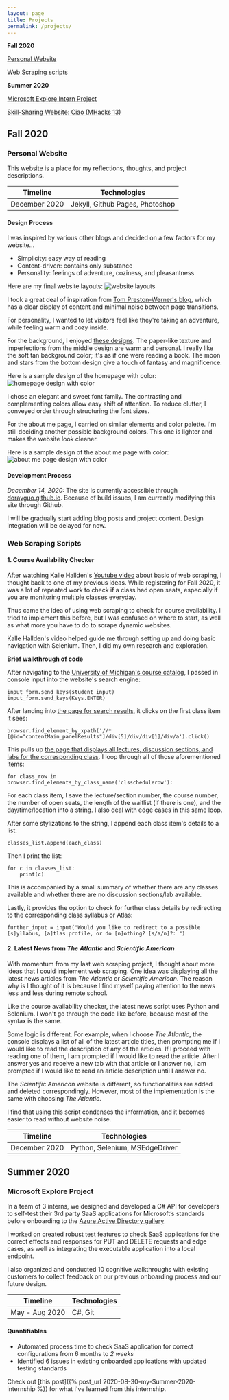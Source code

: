 ```yaml
---
layout: page
title: Projects
permalink: /projects/
---
```

**Fall 2020**

[Personal Website](#personal-website-2020)

[Web Scraping scripts](#web-scraping-2020)

**Summer 2020**

[Microsoft Explore Intern Project](#explore-project-2020)

[Skill-Sharing Website: Ciao (MHacks 13)](#ciao-2020)

## Fall 2020
### Personal Website<a name="personal-website-2020"></a>
This website is a place for my reflections, thoughts, and project descriptions.

|Timeline|Technologies|
|--|--|
| December 2020 | Jekyll, Github Pages, Photoshop |

#### Design Process
I was inspired by various other blogs and decided on a few factors for my website...
 - Simplicity: easy way of reading
 - Content-driven: contains only substance
 - Personality: feelings of adventure, coziness, and pleasantness

Here are my final website layouts:
![website layouts](/assets/website-layout.PNG)

I took a great deal of inspiration from [Tom Preston-Werner's blog](https://tom.preston-werner.com/), which has a clear display of content and minimal noise between page transitions.

For personality, I wanted to let visitors feel like they're taking an adventure, while feeling warm and cozy inside. 

For the background, I enjoyed [these designs](https://www.pinterest.com/pin/456411743490215586/). The paper-like texture and imperfections from the middle design are warm and personal. I really like the soft tan background color; it's as if one were reading a book. The moon and stars from the bottom design give a touch of fantasy and magnificence.

Here is a sample design of the homepage with color:
![homepage design with color](/assets/website-design-1.png)

I chose an elegant and sweet font family. The contrasting and complementing colors allow easy shift of attention. To reduce clutter, I conveyed order through structuring the font sizes.

For the about me page, I carried on similar elements and color palette. I'm still deciding another possible background colors. This one is lighter and makes the website look cleaner.

Here is a sample design of the about me page with color:
![about me page design with color](/assets/website-design-2.png)

#### Development Process
*December 14, 2020:*
The site is currently accessible through [dorayguo.github.io](http://dorayguo.github.io/). Because of build issues, I am currently modifying this site through Github. 

I will be gradually start adding blog posts and project content. Design integration will be delayed for now.

### Web Scraping Scripts<a name="web-scraping-2020"></a>
#### 1. Course Availability Checker

After watching Kalle Hallden's [Youtube video](https://www.youtube.com/watch?v=CHUxmVVH2AQ&t=246s) about basic of web scraping, I thought back to one of my previous ideas. While registering for Fall 2020, it was a lot of repeated work to check if a class had open seats, especially if you are monitoring multiple classes everyday.

Thus came the idea of using web scraping to check for course availability. I tried to implement this before, but I was confused on where to start, as well as what more you have to do to scrape dynamic websites.

Kalle Hallden's video helped guide me through setting up and doing basic navigation with Selenium. Then, I did my own research and exploration.

**Brief walkthrough of code**

After navigating to the [University of Michigan's course catalog](https://www.lsa.umich.edu/cg/default.aspx), I passed in console input into the website's search engine:

    input_form.send_keys(student_input)
    input_form.send_keys(Keys.ENTER)

After landing into [the page for search results](https://www.lsa.umich.edu/cg/cg_results.aspx?termArray=w_21_2320&cgtype=ug&show=20&department=EECS&catalog=370), it clicks on the first class item it sees:

    browser.find_element_by_xpath('//*[@id="contentMain_panelResults"]/div[5]/div/div[1]/div/a').click()

This pulls up [the page that displays all lectures, discussion sections, and labs for the corresponding class](https://www.lsa.umich.edu/cg/cg_detail.aspx?content=2320EECS370001&termArray=w_21_2320). I loop through all of those aforementioned items:

    for class_row in browser.find_elements_by_class_name('clsschedulerow'):
 
For each class item, I save the lecture/section number, the course number, the number of open seats, the length of the waitlist (if there is one), and the day/time/location into a string. I also deal with edge cases in this same loop. 

After some stylizations to the string, I append each class item's details to a list:

    classes_list.append(each_class)

Then I print the list:

    for c in classes_list:
	    print(c)

This is accompanied by a small summary of whether there are any classes available and whether there are no discussion sections/lab available.

Lastly, it provides the option to check for further class details by redirecting to the corresponding class syllabus or Atlas:

    further_input = input("Would you like to redirect to a possible [s]yllabus, [a]tlas profile, or do [n]othing? [s/a/n]?: ")

#### 2. Latest News from *The Atlantic* and *Scientific American*
With momentum from my last web scraping project, I thought about more ideas that I could implement web scraping. One idea was displaying all the latest news articles from *The Atlantic* or *Scientific American*. The reason why is I thought of it is because I find myself paying attention to the news less and less during remote school.

Like the course availability checker, the latest news script uses Python and Selenium. I won't go through the code like before, because most of the syntax is the same.

Some logic is different. For example, when I choose *The Atlantic*, the console displays a list of all of the latest article titles, then prompting me if I would like to read the description of any of the articles. If I proceed with reading one of them, I am prompted if I would like to read the article. After I answer yes and receive a new tab with that article or I answer no, I am prompted if I would like to read an article description until I answer no.

The *Scientific American* website is different, so functionalities are added and deleted correspondingly. However, most of the implementation is the same with choosing *The Atlantic*.

I find that using this script condenses the information, and it becomes easier to read without website noise.


|Timeline|Technologies|
|--|--|
| December 2020 | Python, Selenium, MSEdgeDriver |

## Summer 2020
### Microsoft Explore Project<a name="explore-project-2020"></a>
In a team of 3 interns, we designed and developed a C# API for developers to self-test their 3rd party SaaS applications for Microsoft’s standards before onboarding to the [Azure Active Directory gallery](https://docs.microsoft.com/en-us/azure/active-directory/develop/v2-howto-app-gallery-listing)

I worked on created robust test features to check SaaS applications for the correct effects and responses for PUT and DELETE requests and edge cases, as well as integrating the executable application into a local endpoint.

I also organized and conducted 10 cognitive walkthroughs with existing customers to collect feedback on our previous onboarding process and our future design.

|Timeline|Technologies|
|--|--|
| May - Aug 2020 | C#, Git |

#### Quantifiables
 -  Automated process time to check SaaS application for correct configurations from 6 months to *2 weeks*
 - Identified 6 issues in existing onboarded applications with updated testing standards

Check out [this post]({%  post_url  2020-08-30-my-Summer-2020-internship %}) for what I've learned from this internship.
